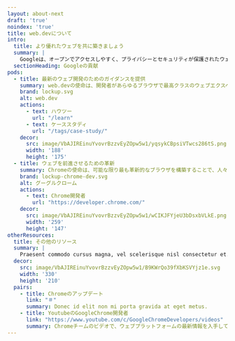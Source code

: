 ```yaml
---
layout: about-next
draft: 'true'
noindex: 'true'
title: web.devについて
intro:
  title: より優れたウェブを共に築きましょう
  summary: |
    Googleは、オープンでアクセスしやすく、プライバシーとセキュリティが保護されたウェブを構築できることを信じています。私たちは、開発者が最先端の最新テクノロジーを活用してすべての人にすばらしいユーザーエクスペリエンスを提供できるよう、支援したいと考えています。
  sectionHeading: Googleの貢献
pods:
  - title: 最新のウェブ開発のためのガイダンスを提供
    summary: web.devの使命は、開発者があらゆるブラウザで最高クラスのウェブエクスペリエンスを構築できるようにすることです。
    brand: lockup.svg
    alt: web.dev
    actions:
      - text: ハウツー
        url: "/learn"
      - text: ケーススタディ
        url: "/tags/case-study/"
    decor:
      src: image/VbAJIREinuYvovrBzzvEyZOpw5w1/yqsykCBpsiVTwcs286tS.png
      width: '188'
      height: '175'
  - title: ウェブを前進させるための革新
    summary: Chromeの使命は、可能な限り最も革新的なブラウザを構築することで、人々がウェブを最大限に活用できるようにすることです。
    brand: lockup-chrome-dev.svg
    alt: グーグルクローム
    actions:
      - text: Chrome開発者
        url: "https://developer.chrome.com/"
    decor:
      src: image/VbAJIREinuYvovrBzzvEyZOpw5w1/wCIKJFYjeU3bDsxbVLkE.png
      width: '259'
      height: '147'
otherResources:
  title: その他のリソース
  summary: |
    Praesent commodo cursus magna, vel scelerisque nisl consectetur et. Curabitur blandit tempus porttitor.
  decor:
    src: image/VbAJIREinuYvovrBzzvEyZOpw5w1/B9KWrQo39fXbKSVYjz1e.svg
    width: '330'
    height: '210'
  pairs:
    - title: Chromeのアップデート
      link: "＃"
      summary: Donec id elit non mi porta gravida at eget metus.
    - title: YoutubeのGoogleChrome開発者
      link: "https://www.youtube.com/c/GoogleChromeDevelopers/videos"
      summary: Chromeチームのビデオで、ウェブプラットフォームの最新情報を入手してください。
---
```

